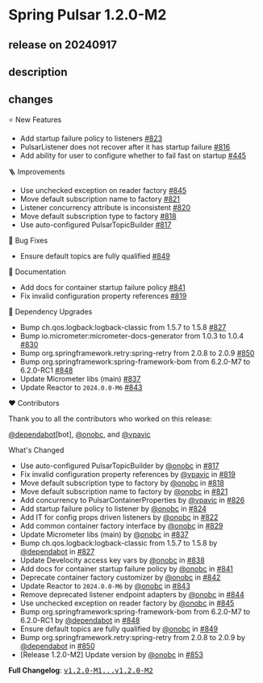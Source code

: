 # Spring Pulsar 1.2.0-M2

## release on 20240917
## description
## changes
⭐ New Features

* Add startup failure policy to listeners <a href="https://github.com/spring-projects/spring-pulsar/pull/823" data-hovercard-type="pull_request" data-hovercard-url="/spring-projects/spring-pulsar/pull/823/hovercard">#823</a>
* PulsarListener does not recover after it has startup failure <a href="https://github.com/spring-projects/spring-pulsar/issues/816" data-hovercard-type="issue" data-hovercard-url="/spring-projects/spring-pulsar/issues/816/hovercard">#816</a>
* Add ability for user to configure whether to fail fast on startup <a href="https://github.com/spring-projects/spring-pulsar/issues/445" data-hovercard-type="issue" data-hovercard-url="/spring-projects/spring-pulsar/issues/445/hovercard">#445</a>

🪜 Improvements

* Use unchecked exception on reader factory <a href="https://github.com/spring-projects/spring-pulsar/pull/845" data-hovercard-type="pull_request" data-hovercard-url="/spring-projects/spring-pulsar/pull/845/hovercard">#845</a>
* Move default subscription name to factory <a href="https://github.com/spring-projects/spring-pulsar/pull/821" data-hovercard-type="pull_request" data-hovercard-url="/spring-projects/spring-pulsar/pull/821/hovercard">#821</a>
* Listener concurrency attribute is inconsistent <a href="https://github.com/spring-projects/spring-pulsar/issues/820" data-hovercard-type="issue" data-hovercard-url="/spring-projects/spring-pulsar/issues/820/hovercard">#820</a>
* Move default subscription type to factory <a href="https://github.com/spring-projects/spring-pulsar/pull/818" data-hovercard-type="pull_request" data-hovercard-url="/spring-projects/spring-pulsar/pull/818/hovercard">#818</a>
* Use auto-configured PulsarTopicBuilder <a href="https://github.com/spring-projects/spring-pulsar/pull/817" data-hovercard-type="pull_request" data-hovercard-url="/spring-projects/spring-pulsar/pull/817/hovercard">#817</a>

🐞 Bug Fixes

* Ensure default topics are fully qualified <a href="https://github.com/spring-projects/spring-pulsar/pull/849" data-hovercard-type="pull_request" data-hovercard-url="/spring-projects/spring-pulsar/pull/849/hovercard">#849</a>

📔 Documentation

* Add docs for container startup failure policy <a href="https://github.com/spring-projects/spring-pulsar/pull/841" data-hovercard-type="pull_request" data-hovercard-url="/spring-projects/spring-pulsar/pull/841/hovercard">#841</a>
* Fix invalid configuration property references <a href="https://github.com/spring-projects/spring-pulsar/pull/819" data-hovercard-type="pull_request" data-hovercard-url="/spring-projects/spring-pulsar/pull/819/hovercard">#819</a>

🔨 Dependency Upgrades

* Bump ch.qos.logback:logback-classic from 1.5.7 to 1.5.8 <a href="https://github.com/spring-projects/spring-pulsar/pull/827" data-hovercard-type="pull_request" data-hovercard-url="/spring-projects/spring-pulsar/pull/827/hovercard">#827</a>
* Bump io.micrometer:micrometer-docs-generator from 1.0.3 to 1.0.4 <a href="https://github.com/spring-projects/spring-pulsar/pull/830" data-hovercard-type="pull_request" data-hovercard-url="/spring-projects/spring-pulsar/pull/830/hovercard">#830</a>
* Bump org.springframework.retry:spring-retry from 2.0.8 to 2.0.9 <a href="https://github.com/spring-projects/spring-pulsar/pull/850" data-hovercard-type="pull_request" data-hovercard-url="/spring-projects/spring-pulsar/pull/850/hovercard">#850</a>
* Bump org.springframework:spring-framework-bom from 6.2.0-M7 to 6.2.0-RC1 <a href="https://github.com/spring-projects/spring-pulsar/pull/848" data-hovercard-type="pull_request" data-hovercard-url="/spring-projects/spring-pulsar/pull/848/hovercard">#848</a>
* Update Micrometer libs (main) <a href="https://github.com/spring-projects/spring-pulsar/pull/837" data-hovercard-type="pull_request" data-hovercard-url="/spring-projects/spring-pulsar/pull/837/hovercard">#837</a>
* Update Reactor to <code>2024.0.0-M6</code> <a href="https://github.com/spring-projects/spring-pulsar/pull/843" data-hovercard-type="pull_request" data-hovercard-url="/spring-projects/spring-pulsar/pull/843/hovercard">#843</a>

❤️ Contributors

Thank you to all the contributors who worked on this release:

<a class="user-mention notranslate" data-hovercard-type="organization" data-hovercard-url="/orgs/dependabot/hovercard" data-octo-click="hovercard-link-click" data-octo-dimensions="link_type:self" href="https://github.com/dependabot">@dependabot</a>[bot], <a class="user-mention notranslate" data-hovercard-type="user" data-hovercard-url="/users/onobc/hovercard" data-octo-click="hovercard-link-click" data-octo-dimensions="link_type:self" href="https://github.com/onobc">@onobc</a>, and <a class="user-mention notranslate" data-hovercard-type="user" data-hovercard-url="/users/vpavic/hovercard" data-octo-click="hovercard-link-click" data-octo-dimensions="link_type:self" href="https://github.com/vpavic">@vpavic</a>

What's Changed

* Use auto-configured PulsarTopicBuilder by <a class="user-mention notranslate" data-hovercard-type="user" data-hovercard-url="/users/onobc/hovercard" data-octo-click="hovercard-link-click" data-octo-dimensions="link_type:self" href="https://github.com/onobc">@onobc</a> in <a class="issue-link js-issue-link" data-error-text="Failed to load title" data-id="2484171186" data-permission-text="Title is private" data-url="https://github.com/spring-projects/spring-pulsar/issues/817" data-hovercard-type="pull_request" data-hovercard-url="/spring-projects/spring-pulsar/pull/817/hovercard" href="https://github.com/spring-projects/spring-pulsar/pull/817">#817</a>
* Fix invalid configuration property references by <a class="user-mention notranslate" data-hovercard-type="user" data-hovercard-url="/users/vpavic/hovercard" data-octo-click="hovercard-link-click" data-octo-dimensions="link_type:self" href="https://github.com/vpavic">@vpavic</a> in <a class="issue-link js-issue-link" data-error-text="Failed to load title" data-id="2495132498" data-permission-text="Title is private" data-url="https://github.com/spring-projects/spring-pulsar/issues/819" data-hovercard-type="pull_request" data-hovercard-url="/spring-projects/spring-pulsar/pull/819/hovercard" href="https://github.com/spring-projects/spring-pulsar/pull/819">#819</a>
* Move default subscription type to factory by <a class="user-mention notranslate" data-hovercard-type="user" data-hovercard-url="/users/onobc/hovercard" data-octo-click="hovercard-link-click" data-octo-dimensions="link_type:self" href="https://github.com/onobc">@onobc</a> in <a class="issue-link js-issue-link" data-error-text="Failed to load title" data-id="2494723338" data-permission-text="Title is private" data-url="https://github.com/spring-projects/spring-pulsar/issues/818" data-hovercard-type="pull_request" data-hovercard-url="/spring-projects/spring-pulsar/pull/818/hovercard" href="https://github.com/spring-projects/spring-pulsar/pull/818">#818</a>
* Move default subscription name to factory by <a class="user-mention notranslate" data-hovercard-type="user" data-hovercard-url="/users/onobc/hovercard" data-octo-click="hovercard-link-click" data-octo-dimensions="link_type:self" href="https://github.com/onobc">@onobc</a> in <a class="issue-link js-issue-link" data-error-text="Failed to load title" data-id="2498121073" data-permission-text="Title is private" data-url="https://github.com/spring-projects/spring-pulsar/issues/821" data-hovercard-type="pull_request" data-hovercard-url="/spring-projects/spring-pulsar/pull/821/hovercard" href="https://github.com/spring-projects/spring-pulsar/pull/821">#821</a>
* Add concurrency to PulsarContainerProperties by <a class="user-mention notranslate" data-hovercard-type="user" data-hovercard-url="/users/vpavic/hovercard" data-octo-click="hovercard-link-click" data-octo-dimensions="link_type:self" href="https://github.com/vpavic">@vpavic</a> in <a class="issue-link js-issue-link" data-error-text="Failed to load title" data-id="2502010339" data-permission-text="Title is private" data-url="https://github.com/spring-projects/spring-pulsar/issues/826" data-hovercard-type="pull_request" data-hovercard-url="/spring-projects/spring-pulsar/pull/826/hovercard" href="https://github.com/spring-projects/spring-pulsar/pull/826">#826</a>
* Add startup failure policy to listener by <a class="user-mention notranslate" data-hovercard-type="user" data-hovercard-url="/users/onobc/hovercard" data-octo-click="hovercard-link-click" data-octo-dimensions="link_type:self" href="https://github.com/onobc">@onobc</a> in <a class="issue-link js-issue-link" data-error-text="Failed to load title" data-id="2499905181" data-permission-text="Title is private" data-url="https://github.com/spring-projects/spring-pulsar/issues/824" data-hovercard-type="pull_request" data-hovercard-url="/spring-projects/spring-pulsar/pull/824/hovercard" href="https://github.com/spring-projects/spring-pulsar/pull/824">#824</a>
* Add IT for config props driven listeners by <a class="user-mention notranslate" data-hovercard-type="user" data-hovercard-url="/users/onobc/hovercard" data-octo-click="hovercard-link-click" data-octo-dimensions="link_type:self" href="https://github.com/onobc">@onobc</a> in <a class="issue-link js-issue-link" data-error-text="Failed to load title" data-id="2498944581" data-permission-text="Title is private" data-url="https://github.com/spring-projects/spring-pulsar/issues/822" data-hovercard-type="pull_request" data-hovercard-url="/spring-projects/spring-pulsar/pull/822/hovercard" href="https://github.com/spring-projects/spring-pulsar/pull/822">#822</a>
* Add common container factory interface by <a class="user-mention notranslate" data-hovercard-type="user" data-hovercard-url="/users/onobc/hovercard" data-octo-click="hovercard-link-click" data-octo-dimensions="link_type:self" href="https://github.com/onobc">@onobc</a> in <a class="issue-link js-issue-link" data-error-text="Failed to load title" data-id="2514853217" data-permission-text="Title is private" data-url="https://github.com/spring-projects/spring-pulsar/issues/829" data-hovercard-type="pull_request" data-hovercard-url="/spring-projects/spring-pulsar/pull/829/hovercard" href="https://github.com/spring-projects/spring-pulsar/pull/829">#829</a>
* Update Micrometer libs (main) by <a class="user-mention notranslate" data-hovercard-type="user" data-hovercard-url="/users/onobc/hovercard" data-octo-click="hovercard-link-click" data-octo-dimensions="link_type:self" href="https://github.com/onobc">@onobc</a> in <a class="issue-link js-issue-link" data-error-text="Failed to load title" data-id="2517801874" data-permission-text="Title is private" data-url="https://github.com/spring-projects/spring-pulsar/issues/837" data-hovercard-type="pull_request" data-hovercard-url="/spring-projects/spring-pulsar/pull/837/hovercard" href="https://github.com/spring-projects/spring-pulsar/pull/837">#837</a>
* Bump ch.qos.logback:logback-classic from 1.5.7 to 1.5.8 by <a class="user-mention notranslate" data-hovercard-type="organization" data-hovercard-url="/orgs/dependabot/hovercard" data-octo-click="hovercard-link-click" data-octo-dimensions="link_type:self" href="https://github.com/dependabot">@dependabot</a> in <a class="issue-link js-issue-link" data-error-text="Failed to load title" data-id="2512873891" data-permission-text="Title is private" data-url="https://github.com/spring-projects/spring-pulsar/issues/827" data-hovercard-type="pull_request" data-hovercard-url="/spring-projects/spring-pulsar/pull/827/hovercard" href="https://github.com/spring-projects/spring-pulsar/pull/827">#827</a>
* Update Develocity access key vars by <a class="user-mention notranslate" data-hovercard-type="user" data-hovercard-url="/users/onobc/hovercard" data-octo-click="hovercard-link-click" data-octo-dimensions="link_type:self" href="https://github.com/onobc">@onobc</a> in <a class="issue-link js-issue-link" data-error-text="Failed to load title" data-id="2518062380" data-permission-text="Title is private" data-url="https://github.com/spring-projects/spring-pulsar/issues/838" data-hovercard-type="pull_request" data-hovercard-url="/spring-projects/spring-pulsar/pull/838/hovercard" href="https://github.com/spring-projects/spring-pulsar/pull/838">#838</a>
* Add docs for container startup failure policy by <a class="user-mention notranslate" data-hovercard-type="user" data-hovercard-url="/users/onobc/hovercard" data-octo-click="hovercard-link-click" data-octo-dimensions="link_type:self" href="https://github.com/onobc">@onobc</a> in <a class="issue-link js-issue-link" data-error-text="Failed to load title" data-id="2520659367" data-permission-text="Title is private" data-url="https://github.com/spring-projects/spring-pulsar/issues/841" data-hovercard-type="pull_request" data-hovercard-url="/spring-projects/spring-pulsar/pull/841/hovercard" href="https://github.com/spring-projects/spring-pulsar/pull/841">#841</a>
* Deprecate container factory customizer by <a class="user-mention notranslate" data-hovercard-type="user" data-hovercard-url="/users/onobc/hovercard" data-octo-click="hovercard-link-click" data-octo-dimensions="link_type:self" href="https://github.com/onobc">@onobc</a> in <a class="issue-link js-issue-link" data-error-text="Failed to load title" data-id="2520806739" data-permission-text="Title is private" data-url="https://github.com/spring-projects/spring-pulsar/issues/842" data-hovercard-type="pull_request" data-hovercard-url="/spring-projects/spring-pulsar/pull/842/hovercard" href="https://github.com/spring-projects/spring-pulsar/pull/842">#842</a>
* Update Reactor to <code>2024.0.0-M6</code> by <a class="user-mention notranslate" data-hovercard-type="user" data-hovercard-url="/users/onobc/hovercard" data-octo-click="hovercard-link-click" data-octo-dimensions="link_type:self" href="https://github.com/onobc">@onobc</a> in <a class="issue-link js-issue-link" data-error-text="Failed to load title" data-id="2522653109" data-permission-text="Title is private" data-url="https://github.com/spring-projects/spring-pulsar/issues/843" data-hovercard-type="pull_request" data-hovercard-url="/spring-projects/spring-pulsar/pull/843/hovercard" href="https://github.com/spring-projects/spring-pulsar/pull/843">#843</a>
* Remove deprecated listener endpoint adapters by <a class="user-mention notranslate" data-hovercard-type="user" data-hovercard-url="/users/onobc/hovercard" data-octo-click="hovercard-link-click" data-octo-dimensions="link_type:self" href="https://github.com/onobc">@onobc</a> in <a class="issue-link js-issue-link" data-error-text="Failed to load title" data-id="2522737024" data-permission-text="Title is private" data-url="https://github.com/spring-projects/spring-pulsar/issues/844" data-hovercard-type="pull_request" data-hovercard-url="/spring-projects/spring-pulsar/pull/844/hovercard" href="https://github.com/spring-projects/spring-pulsar/pull/844">#844</a>
* Use unchecked exception on reader factory by <a class="user-mention notranslate" data-hovercard-type="user" data-hovercard-url="/users/onobc/hovercard" data-octo-click="hovercard-link-click" data-octo-dimensions="link_type:self" href="https://github.com/onobc">@onobc</a> in <a class="issue-link js-issue-link" data-error-text="Failed to load title" data-id="2522778271" data-permission-text="Title is private" data-url="https://github.com/spring-projects/spring-pulsar/issues/845" data-hovercard-type="pull_request" data-hovercard-url="/spring-projects/spring-pulsar/pull/845/hovercard" href="https://github.com/spring-projects/spring-pulsar/pull/845">#845</a>
* Bump org.springframework:spring-framework-bom from 6.2.0-M7 to 6.2.0-RC1 by <a class="user-mention notranslate" data-hovercard-type="organization" data-hovercard-url="/orgs/dependabot/hovercard" data-octo-click="hovercard-link-click" data-octo-dimensions="link_type:self" href="https://github.com/dependabot">@dependabot</a> in <a class="issue-link js-issue-link" data-error-text="Failed to load title" data-id="2523746442" data-permission-text="Title is private" data-url="https://github.com/spring-projects/spring-pulsar/issues/848" data-hovercard-type="pull_request" data-hovercard-url="/spring-projects/spring-pulsar/pull/848/hovercard" href="https://github.com/spring-projects/spring-pulsar/pull/848">#848</a>
* Ensure default topics are fully qualified by <a class="user-mention notranslate" data-hovercard-type="user" data-hovercard-url="/users/onobc/hovercard" data-octo-click="hovercard-link-click" data-octo-dimensions="link_type:self" href="https://github.com/onobc">@onobc</a> in <a class="issue-link js-issue-link" data-error-text="Failed to load title" data-id="2523804995" data-permission-text="Title is private" data-url="https://github.com/spring-projects/spring-pulsar/issues/849" data-hovercard-type="pull_request" data-hovercard-url="/spring-projects/spring-pulsar/pull/849/hovercard" href="https://github.com/spring-projects/spring-pulsar/pull/849">#849</a>
* Bump org.springframework.retry:spring-retry from 2.0.8 to 2.0.9 by <a class="user-mention notranslate" data-hovercard-type="organization" data-hovercard-url="/orgs/dependabot/hovercard" data-octo-click="hovercard-link-click" data-octo-dimensions="link_type:self" href="https://github.com/dependabot">@dependabot</a> in <a class="issue-link js-issue-link" data-error-text="Failed to load title" data-id="2527498125" data-permission-text="Title is private" data-url="https://github.com/spring-projects/spring-pulsar/issues/850" data-hovercard-type="pull_request" data-hovercard-url="/spring-projects/spring-pulsar/pull/850/hovercard" href="https://github.com/spring-projects/spring-pulsar/pull/850">#850</a>
* [Release 1.2.0-M2] Update version by <a class="user-mention notranslate" data-hovercard-type="user" data-hovercard-url="/users/onobc/hovercard" data-octo-click="hovercard-link-click" data-octo-dimensions="link_type:self" href="https://github.com/onobc">@onobc</a> in <a class="issue-link js-issue-link" data-error-text="Failed to load title" data-id="2529731738" data-permission-text="Title is private" data-url="https://github.com/spring-projects/spring-pulsar/issues/853" data-hovercard-type="pull_request" data-hovercard-url="/spring-projects/spring-pulsar/pull/853/hovercard" href="https://github.com/spring-projects/spring-pulsar/pull/853">#853</a>

<strong>Full Changelog</strong>: <a class="commit-link" href="https://github.com/spring-projects/spring-pulsar/compare/v1.2.0-M1...v1.2.0-M2"><tt>v1.2.0-M1...v1.2.0-M2</tt></a>

